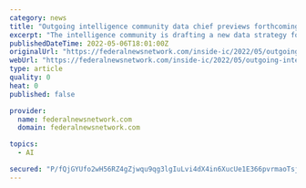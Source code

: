 ```yaml
---
category: news
title: "Outgoing intelligence community data chief previews forthcoming data strategy"
excerpt: "The intelligence community is drafting a new data strategy for the first time since 2017, with a big focus on training a data savvy workforce."
publishedDateTime: 2022-05-06T18:01:00Z
originalUrl: "https://federalnewsnetwork.com/inside-ic/2022/05/outgoing-intelligence-community-data-chief-previews-forthcoming-data-strategy/"
webUrl: "https://federalnewsnetwork.com/inside-ic/2022/05/outgoing-intelligence-community-data-chief-previews-forthcoming-data-strategy/"
type: article
quality: 0
heat: 0
published: false

provider:
  name: federalnewsnetwork.com
  domain: federalnewsnetwork.com

topics:
  - AI

secured: "P/fQjGYUfo2wH56RZ4gZjwqu9qg3lgIuLvi4dX4in6XucUe1E366pvrmaoTsj9zLWBaeqz1CVks+8EDtMjBc88UWnXfENJWptcfl222EVhMfUNVb4xQCEouI1gftwc/bYuve5gru6A49uyoVr/mwiXQg/u+sw4i2WVS/MOoeEzaaDrovwbT9RQNuMVkbQ6y4H5IcbUos0/q5bPOARKQQFd9VknshYYMb10NW16b7BXMrZbol0tLEjN2FjOY+lTii08GtRji021s7Mv5Ar0XMSOxRjznBYwvchcTQGmFPS+rqPPH3cULrQQnEW8n9MRyiXaQLQwj2V8YUVk6mw9o7gAP7lntWVbGlxcjXah7jlHI=;E/UKi5ZVKA84w82ml2bc5Q=="
---
```


